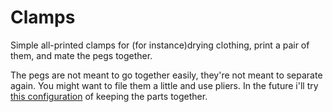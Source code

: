 # Clamps
Simple all-printed clamps for (for instance)drying clothing, print a pair of
them, and mate the pegs together.

The pegs are not meant to go together easily, they're not meant to separate
again. You might want to file them a little and use pliers. In the future i'll try
[this configuration](http://www.thingiverse.com/thing:25587) of keeping the parts 
together.
